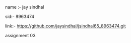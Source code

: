 name :- jay sindhal

sid:- 8963474

link:- https://github.com/jaysindhal/jsindhal65_8963474.git

assignment 03
